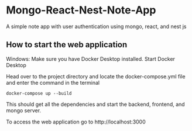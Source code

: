 # Mongo-React-Nest-Note-App
A simple note app with user authentication using mongo, react, and nest js

## How to start the web application
Windows: 
Make sure you have Docker Desktop installed.
Start Docker Desktop

Head over to the project directory and locate the docker-compose.yml file
and enter the command in the terminal
```
docker-compose up --build
```
This should get all the dependencies and start the backend, frontend, and mongo server.

To access the web application go to http://localhost:3000
